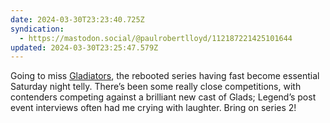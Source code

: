 ```yaml
---
date: 2024-03-30T23:23:40.725Z
syndication:
  - https://mastodon.social/@paulrobertlloyd/112187221425101644
updated: 2024-03-30T23:25:47.579Z
---
```


Going to miss [Gladiators](https://www.bbc.co.uk/programmes/m001vfg8), the rebooted series having fast become essential Saturday night telly. There’s been some really close competitions, with contenders competing against a brilliant new cast of Glads; Legend’s post event interviews often had me crying with laughter. Bring on series 2!
